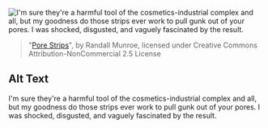 ![I'm sure they're a harmful tool of the cosmetics-industrial complex and all, but my goodness do those strips ever work to pull gunk out of your pores. I was shocked, disgusted, and vaguely fascinated by the result.](https://imgs.xkcd.com/comics/pore_strips.png)
> "[Pore Strips](https://xkcd.com/777/)", by Randall Munroe, licensed under Creative Commons Attribution-NonCommercial 2.5 License

## Alt Text
I'm sure they're a harmful tool of the cosmetics-industrial complex and all, but my goodness do those strips ever work to pull gunk out of your pores. I was shocked, disgusted, and vaguely fascinated by the result.
